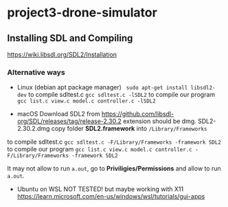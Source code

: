 # project3-drone-simulator
## Installing  SDL and Compiling
https://wiki.libsdl.org/SDL2/Installation

### Alternative ways
- Linux (debian apt package manager)
``` sudo apt-get install libsdl2-dev```
to compile sdltest.c
```gcc sdltest.c -lSDL2```
to compile our program
```gcc list.c view.c model.c controller.c -lSDL2```

- macOS
Download SDL2 from https://github.com/libsdl-org/SDL/releases/tag/release-2.30.2
extension should be dmg. SDL2-2.30.2.dmg 
copy folder **SDL2.framework** into ``/Library/Frameworks``

to compile sdltest.c
```gcc sdltest.c -F/Library/Frameworks -framework SDL2```
to compile our program
```gcc list.c view.c model.c controller.c -F/Library/Frameworks -framework SDL2```

It may not allow to run ``a.out``, go to **Priviligies/Permissions** and allow to run ``a.out``.

- Ubuntu on WSL NOT TESTED! but maybe working with X11 https://learn.microsoft.com/en-us/windows/wsl/tutorials/gui-apps
